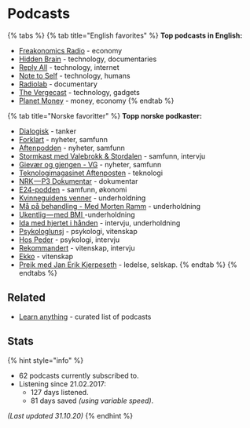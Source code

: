# Podcasts

{% tabs %}
{% tab title="English favorites" %}
**Top podcasts in English:**

* [Freakonomics Radio](http://freakonomics.com/) - economy
* [Hidden Brain](https://www.npr.org/series/423302056/hidden-brain?t=1559991843436) - technology, documentaries
* [Reply All](https://gimletmedia.com/shows/reply-all) - technology, internet
* [Note to Self](https://www.wnycstudios.org/shows/notetoself) - technology, humans
* [Radiolab](https://www.wnycstudios.org/shows/radiolab) - documentary
* [The Vergecast](https://www.theverge.com/the-vergecast) - technology, gadgets
* [Planet Money](https://www.npr.org/podcasts/510289/planet-money) - money, economy
{% endtab %}

{% tab title="Norske favoritter" %}
**Topp norske podkaster:**

* [Dialogisk](https://www.modernemedia.no/dialogisk) - tanker
* [Forklart](https://www.aftenposten.no/emne/Forklart) - nyheter, samfunn
* [Aftenpodden](https://www.aftenposten.no/podkast#/aftenpodden) - nyheter, samfunn
* [Stormkast med Valebrokk & Stordalen](https://podtail.com/no/podcast/stormkast-med-valebrokk-stordalen/) - samfunn, intervju
* [Gievær og gjengen - VG](https://www.vg.no/podcast/giaever-og-joffen/) - nyheter, samfunn
* [Teknologimagasinet Aftenposten](https://www.aftenposten.no/tag/Teknologimagasinet) - teknologi
* [NRK — P3 Dokumentar](https://p3.no/dokumentar/) - dokumentar
* [E24-podden](https://e24.no/podcast/e24-podden/) - samfunn, økonomi
* [Kvinneguidens venner](https://podtail.com/no/podcast/kvinneguidens-venner/) - underholdning
* [Må på behandling - Med Morten Ramm](https://podtail.com/no/podcast/ma-pa-behandling-med-morten-ramm/) - underholdning
* [Ukentlig — med BMI ](https://podcasts.apple.com/us/podcast/ukentlig-med-bmi/id1079815535)-underholdning
* [Ida med hjertet i hånden](https://podtail.com/no/podcast/ida-med-hjertet-i-handen/) - intervju, underholdning
* [Psykologlunsj](https://podtail.com/no/podcast/psykologlunsj/) - psykologi, vitenskap
* [Hos Peder](https://radio.nrk.no/podkast/hos_peder/nrkno-poddkast-25572-129444-10012018015400) - psykologi, intervju
* [Rekommandert](http://www.rubicontv.no/radio/25/rekommandert) - vitenskap, intervju
* [Ekko](https://radio.nrk.no/podkast/ekko_-_et_aktuelt_samfunnsprogram) - vitenskap
* [Preik med Jan Erik Kjerpeseth](https://kjerpeseth.no/preik/) - ledelse, selskap.
{% endtab %}
{% endtabs %}

## Related

*  [Learn anything](https://github.com/learn-anything/podcasts#readme) - curated list of podcasts

## Stats

{% hint style="info" %}
* 62 podcasts currently subscribed to.
* Listening since 21.02.2017:
  * 127 days listened.
  * 81 days saved _\(using variable speed\)_.

_\(Last updated  31.10.20\)_
{% endhint %}

